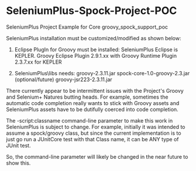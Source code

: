 # SeleniumPlus-Spock-Project-POC
SeleniumPlus Project Example for Core groovy_spock_support_poc

SeleniumPlus installation must be customized/modified as shown below:

1. Eclipse PlugIn for Groovy must be installed: 
   SeleniumPlus Eclipse is KEPLER.
   Groovy Eclipse Plugin 2.9.1.xx with Groovy Runtime Plugin 2.3.7.xx for KEPLER

2. SeleniumPlus\libs needs:
   groovy-2.3.11.jar
   spock-core-1.0-groovy-2.3.jar
   (optional/future) groovy-jsr223-2.3.11.jar
   
There currently appear to be intermittent issues with the Project's Groovy and Selenium+ Natures butting heads.
For example, sometimes the automatic code completion really wants to stick with Groovy assets and SeleniumPlus 
assets have to be dutifully coerced into code completion.

The -script:classname command-line parameter to make this work in SeleniumPlus is subject to change.
For example, initially it was intended to assume a spock/groovy class, but since the current implementation 
is to just go run a JUnitCore test with that Class name, it can be ANY type of JUnit test.

So, the command-line parameter will likely be changed in the near future to show this.
